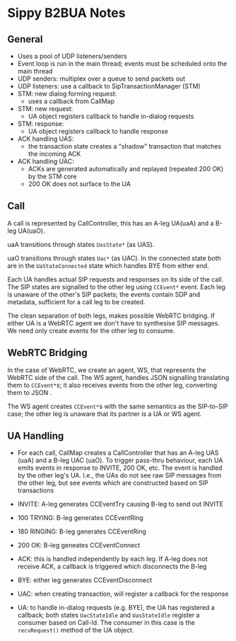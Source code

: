 # Sippy B2BUA Notes

## General
* Uses a pool of UDP listeners/senders
* Event loop is run in the main thread; events must be scheduled onto the main thread
* UDP senders: multiplex over a queue to send packets out
* UDP listeners: use a callback to SipTransactionManager (STM)
* STM: new dialog forming request:
    * uses a callback from CallMap
* STM: new request:
    * UA object registers callback to handle in-dialog requests
* STM: response:
    * UA object registers callback to handle response
* ACK handling UAS:
    * the transaction state creates a "shadow" transaction that matches the incoming ACK
* ACK handling UAC:
    * ACKs are generated automatically and replayed (repeated 200 OK) by the STM core
	* 200 OK does not surface to the UA


## Call

A call is represented by CallController, this has an A-leg UA(uaA) and a B-leg UA(uaO).

uaA transitions through states `UasState*` (as UAS). 

uaO transitions through states `Uac*` (as UAC). In the connected state both are in the 
`UaStateConnected` state which handles BYE from either end.

Each UA handles actual SIP requests and responses on its side of the call.
The SIP states are signalled to the other leg using `CCEvent*` event.
Each leg is unaware of the other's SIP packets; the events contain SDP and metadata, sufficient
for a call leg to be created.

The clean separation of both legs, makes possible WebRTC bridging. If either UA is a WebRTC
agent we don't have to synthesise SIP messages. We need only create events for the other leg
to consume. 

## WebRTC Bridging

In the case of WebRTC, we create an agent, WS, that represents the WebRTC side of the call.
The WS agent, handles JSON signalling translating them to `CCEvent*`s; it also receives
events from the other leg, converting them to JSON .

The WS agent creates `CCEvent*`s with the same semantics as the SIP-to-SIP case; the other leg
is unaware that its partner is a UA or WS agent.

## UA Handling
* For each call, CallMap creates a CallController that has an A-leg UAS (uaA) and a B-leg
    UAC (uaO). To trigger pass-thru behaviour, each UA emits events in response to 
	INVITE, 200 OK, etc. The event is handled by the other leg's UA. I.e., the UAs do not see
	raw SIP messages from the other leg, but see events which are constructed based on SIP
	transactions
	
* INVITE: A-leg generates CCEventTry causing B-leg to send out INVITE
* 100 TRYING: B-leg generates CCEventRing
* 180 RINGING: B-leg generates CCEventRing
* 200 OK: B-leg geneates CCEventConnect
* ACK: this is handled independently by each leg. If A-leg does not receive ACK, a
    callback is triggered which disconnects the B-leg
* BYE: either leg generates CCEventDisconnect
* UAC: when creating transaction, will register a callback for the response
* UA: to handle in-dialog requests (e.g. BYE), the UA has registered a callback; both states
   `UacStateIdle` and `UasStateIdle` register a consumer based on Call-Id. The consumer
   in this case is the `recvRequest()` method of the UA object.

